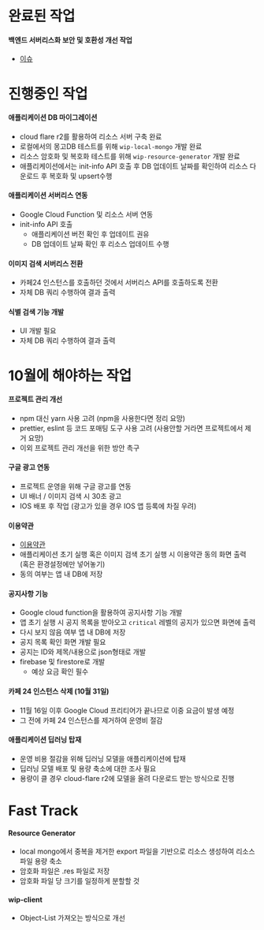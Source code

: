 # 완료된 작업
#### 백엔드 서버리스화 보안 및 호환성 개선 작업
- [이슈](https://github.com/KNUT-Capstone-Design-team-1/wip-serverless/issues/5)

# 진행중인 작업
#### 애플리케이션 DB 마이그레이션
- cloud flare r2를 활용하여 리소스 서버 구축 완료
- 로컬에서의 몽고DB 테스트를 위해 `wip-local-mongo` 개발 완료
- 리소스 암호화 및 복호화 테스트를 위해 `wip-resource-generator` 개발 완료
- 애플리케이션에서는 init-info API 호출 후 DB 업데이트 날짜를 확인하여 리소스 다운로드 후 복호화 및 upsert수행

#### 애플리케이션 서버리스 연동
- Google Cloud Function 및 리소스 서버 연동
- init-info API 호출
  - 애플리케이션 버전 확인 후 업데이트 권유
  - DB 업데이트 날짜 확인 후 리소스 업데이트 수행

#### 이미지 검색 서버리스 전환
- 카페24 인스턴스를 호출하던 것에서 서버리스 API를 호출하도록 전환
- 자체 DB 쿼리 수행하여 결과 출력

#### 식별 검색 기능 개발
- UI 개발 필요
- 자체 DB 쿼리 수행하여 결과 출력

# 10월에 해야하는 작업
#### 프로젝트 관리 개선
- npm 대신 yarn 사용 고려 (npm을 사용한다면 정리 요망)
- prettier, eslint 등 코드 포매팅 도구 사용 고려 (사용안할 거라면 프로젝트에서 제거 요망)
- 이외 프로젝트 관리 개선을 위한 방안 촉구

#### 구글 광고 연동
- 프로젝트 운영을 위해 구글 광고를 연동
- UI 배너 / 이미지 검색 시 30초 광고
- IOS 배포 후 작업 (광고가 있을 경우 IOS 앱 등록에 차질 우려)

#### 이용약관
- [이용약관](https://github.com/orgs/KNUT-Capstone-Design-team-1/projects/3?pane=issue&itemId=22890441)
- 애플리케이션 초기 실행 혹은 이미지 검색 초기 실행 시 이용약관 동의 화면 출력 (혹은 환경설정에만 넣어놓기)
- 동의 여부는 앱 내 DB에 저장

#### 공지사항 기능 
- Google cloud function을 활용하여 공지사항 기능 개발
- 앱 초기 실행 시 공지 목록을 받아오고 `critical` 레벨의 공지가 있으면 화면에 출력
- 다시 보지 않음 여부 앱 내 DB에 저장
- 공지 목록 확인 화면 개발 필요
- 공지는 ID와 제목/내용으로 json형태로 개발
- firebase 및 firestore로 개발
  - 예상 요금 확인 필수
 
#### 카페 24 인스턴스 삭제 (10월 31일)
- 11월 16일 이후 Google Cloud 프리티어가 끝나므로 이중 요금이 발생 예정
- 그 전에 카페 24 인스턴스를 제거하여 운영비 절감

#### 애플리케이션 딥러닝 탑재
- 운영 비용 절감을 위해 딥러닝 모델을 애플리케이션에 탑재
- 딥러닝 모델 배포 및 용량 축소에 대한 조사 필요
- 용량이 클 경우 cloud-flare r2에 모델을 올려 다운로드 받는 방식으로 진행

# Fast Track
#### Resource Generator
- local mongo에서 중복을 제거한 export 파일을 기반으로 리소스 생성하여 리소스 파일 용량 축소
- 암호화 파일은 .res 파일로 저장
- 암호화 파일 당 크기를 일정하게 분할할 것

#### wip-client
- Object-List 가져오는 방식으로 개선

